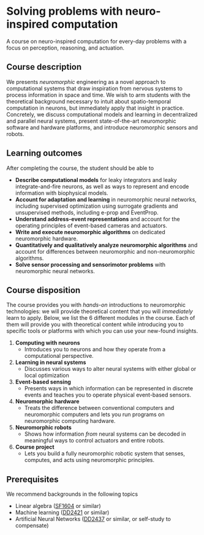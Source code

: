 # Solving problems with neuro-inspired computation

A course on neuro-inspired computation for every-day problems with a focus on perception, reasoning, and actuation.

## Course description
We presents *neuromorphic* engineering as a novel approach to computational systems that draw inspiration from nervous systems to process information in space and time.
We wish to arm students with the theoretical background necessary to intuit about spatio-temporal computation in neurons, but immediately apply that insight in practice.
Concretely, we discuss computational models and learning in decentralized and parallel neural systems, present state-of-the-art neuromorphic software and hardware platforms, and introduce neuromorphic sensors and robots.

## Learning outcomes

After completing the course, the student should be able to
* **Describe computational models** for leaky integrators and leaky integrate-and-fire neurons, as well as ways to represent and encode information with biophysical models.
* **Account for adaptation and learning** in neuromorphic neural networks, including supervised optimization using surrogate gradients and unsupervised methods, including e-prop and EventProp.
* **Understand address-event representations** and account for the operating principles of event-based cameras and actuators.
* **Write and execute neuromorphic algorithms** on dedicated neuromorphic hardware.
* **Quantitatively and qualitatively analyze neuromorphic algorithms** and account for differences between neuromorphic and non-neuromorphic algorithms.
* **Solve sensor processing and sensorimotor problems** with neuromorphic neural networks.

## Course disposition

The course provides you with *hands-on* introductions to neuromorphic technologies: we 
will provide theoretical content that you will *immediately* learn to apply.
Below, we list the 6 different modules in the course.
Each of them will provide you with theoretical content while introducing you to specific tools or platforms with which you can use your new-found insights.

1. **Computing with neurons**
    * Introduces you to neurons and how they operate from a computational perspective.
2. **Learning in neural systems**
    * Discusses various ways to alter neural systems with either global or local optimization
3. **Event-based sensing**
    * Presents ways in which information can be represented in discrete events and teaches you to operate physical event-based sensors.
4. **Neuromorphic hardware**
    * Treats the difference between conventional computers and neuromorphic computers and lets you run programs on neuromorphic computing hardware.
5. **Neuromorphic robots**
    * Shows how information *from* neural systems can be decoded in meaningful ways to control actuators and entire robots.
6. **Course project**
    * Lets you build a fully neuromorphic robotic system that senses, computes, and acts using neuromorphic principles.

## Prerequisites

We recommend backgrounds in the following topics
* Linear algebra ([SF1604](https://www.kth.se/student/kurser/kurs/SF1604?l=en) or similar)
* Machine learning ([DD2421](https://www.kth.se/student/kurser/kurs/DD2421?l=en) or similar)
* Artificial Neural Networks ([DD2437](https://www.kth.se/student/kurser/kurs/DD2437?l=en) or similar, or self-study to compensate)


```{tableofcontents}
```
